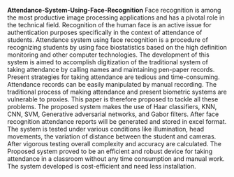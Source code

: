 <b>Attendance-System-Using-Face-Recognition</b>
Face recognition is among the most productive image processing applications and has a pivotal role in the technical field. Recognition of the human face is an active issue for authentication purposes specifically in the context of attendance of students. Attendance system using face recognition is a procedure of recognizing students by using face biostatistics based on the high definition monitoring and other computer technologies. The development of this system is aimed to accomplish digitization of the traditional system of taking attendance by calling names and maintaining pen-paper records. Present strategies for taking attendance are tedious and time-consuming. Attendance records can be easily manipulated by manual recording. The traditional process of making attendance and present biometric systems are vulnerable to proxies. This paper is therefore proposed to tackle all these problems. The proposed system makes the use of Haar classifiers, KNN, CNN, SVM, Generative adversarial networks, and Gabor filters. After face recognition attendance reports will be generated and stored in excel format. The system is tested under various conditions like illumination, head movements, the variation of distance between the student and cameras. After vigorous testing overall complexity and accuracy are calculated. The Proposed system proved to be an efficient and robust device for taking attendance in a classroom without any time consumption and manual work. The system developed is cost-efficient and need less installation.
